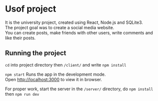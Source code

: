 # Usof project

It is the university project, created using React, Node.js and SQLite3.\
The project goal was to create a social media website.\
You can create posts, make friends with other users, write comments and like their posts.

## Running the project

`cd` into project directory then `/client/` and write `npm install`

`npm start` Runs the app in the development mode.\
Open [http://localhost:3000](http://localhost:3000) to view it in browser.

For proper work, start the server in the `/server/` directory, do `npm install` then `npm run dev`
